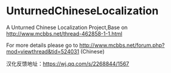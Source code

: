 # UnturnedChineseLocalization
A Unturned Chinese Localization Project,Base on http://www.mcbbs.net/thread-462858-1-1.html

For more details please go to http://www.mcbbs.net/forum.php?mod=viewthread&tid=524031 (Chinese)

汉化反馈地址：https://wj.qq.com/s/2268844/1567
